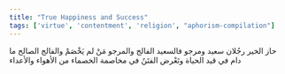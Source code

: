 ```yaml
---
title: "True Happiness and Success"
tags: ['virtue', 'contentment', 'religion', "aphorism-compilation"]
---
```


 حاز الخير رجُلان سعيد ومرجو فالسعيد الفالج والمرجو مَنْ لم يَخْصَمْ والفالج الصالح ما دام في قيد الحياة وتَعْرض الفتَنُ في مخاصمة الخصماء من الأهواء والأعداء
